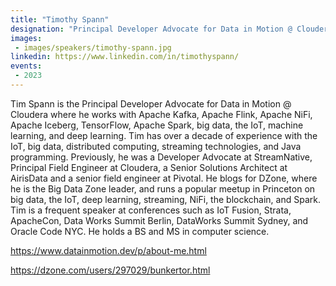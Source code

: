 ```yaml
---
title: "Timothy Spann"
designation: "Principal Developer Advocate for Data in Motion @ Cloudera"
images:
 - images/speakers/timothy-spann.jpg
linkedin: https://www.linkedin.com/in/timothyspann/
events:
 - 2023
---
```


Tim Spann is the Principal Developer Advocate for Data in Motion @ Cloudera where he works with Apache Kafka, Apache Flink, Apache NiFi, Apache Iceberg, TensorFlow, Apache Spark, big data, the IoT, machine learning, and deep learning. Tim has over a decade of experience with the IoT, big data, distributed computing, streaming technologies, and Java programming. Previously, he was a Developer Advocate at StreamNative, Principal Field Engineer at Cloudera, a Senior Solutions Architect at AirisData and a senior field engineer at Pivotal. He blogs for DZone, where he is the Big Data Zone leader, and runs a popular meetup in Princeton on big data, the IoT, deep learning, streaming, NiFi, the blockchain, and Spark. Tim is a frequent speaker at conferences such as IoT Fusion, Strata, ApacheCon, Data Works Summit Berlin, DataWorks Summit Sydney, and Oracle Code NYC. He holds a BS and MS in computer science.
 
 
 
 https://www.datainmotion.dev/p/about-me.html
 
 https://dzone.com/users/297029/bunkertor.html